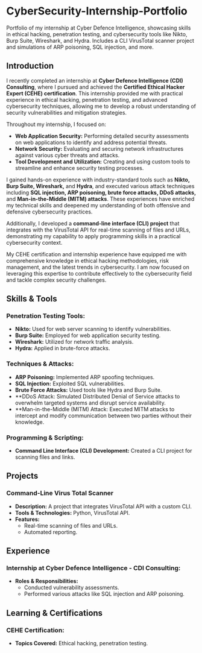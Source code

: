 # CyberSecurity-Internship-Portfolio
Portfolio of my internship at Cyber Defence Intelligence, showcasing skills in ethical hacking, penetration testing, and cybersecurity tools like Nikto, Burp Suite, Wireshark, and Hydra. Includes a CLI VirusTotal scanner project and simulations of ARP poisoning, SQL injection, and more.

## Introduction

I recently completed an internship at **Cyber Defence Intelligence (CDI) Consulting**, where I pursued and achieved the **Certified Ethical Hacker Expert (CEHE) certification**. This internship provided me with practical experience in ethical hacking, penetration testing, and advanced cybersecurity techniques, allowing me to develop a robust understanding of security vulnerabilities and mitigation strategies.

Throughout my internship, I focused on:

- **Web Application Security:** Performing detailed security assessments on web applications to identify and address potential threats.
- **Network Security:** Evaluating and securing network infrastructures against various cyber threats and attacks.
- **Tool Development and Utilization:** Creating and using custom tools to streamline and enhance security testing processes.

I gained hands-on experience with industry-standard tools such as **Nikto, Burp Suite, Wireshark,** and **Hydra**, and executed various attack techniques including **SQL injection, ARP poisoning, brute force attacks, DDoS attacks,** and **Man-in-the-Middle (MITM) attacks**. These experiences have enriched my technical skills and deepened my understanding of both offensive and defensive cybersecurity practices.

Additionally, I developed a **command-line interface (CLI) project** that integrates with the VirusTotal API for real-time scanning of files and URLs, demonstrating my capability to apply programming skills in a practical cybersecurity context.

My CEHE certification and internship experience have equipped me with comprehensive knowledge in ethical hacking methodologies, risk management, and the latest trends in cybersecurity. I am now focused on leveraging this expertise to contribute effectively to the cybersecurity field and tackle complex security challenges.

## Skills & Tools
### Penetration Testing Tools:
- **Nikto:** Used for web server scanning to identify vulnerabilities.
- **Burp Suite:** Employed for web application security testing.
- **Wireshark:** Utilized for network traffic analysis.
- **Hydra:** Applied in brute-force attacks.

### Techniques & Attacks:
- **ARP Poisoning:** Implemented ARP spoofing techniques.
- **SQL Injection:** Exploited SQL vulnerabilities.
- **Brute Force Attacks:** Used tools like Hydra and Burp Suite.
- **DDoS Attack: Simulated Distributed Denial of Service attacks to overwhelm targeted systems and disrupt service availability.
- **Man-in-the-Middle (MITM) Attack: Executed MITM attacks to intercept and modify communication between two parties without their knowledge.

### Programming & Scripting:
- **Command Line Interface (CLI) Development:** Created a CLI project for scanning files and links.

## Projects
### Command-Line Virus Total Scanner
- **Description:** A project that integrates VirusTotal API with a custom CLI.
- **Tools & Technologies:** Python, VirusTotal API.
- **Features:**
  - Real-time scanning of files and URLs.
  - Automated reporting.

## Experience
### Internship at Cyber Defence Intelligence - CDI Consulting:
- **Roles & Responsibilities:**
  - Conducted vulnerability assessments.
  - Performed various attacks like SQL injection and ARP poisoning.

## Learning & Certifications
### CEHE Certification:
- **Topics Covered:** Ethical hacking, penetration testing.


